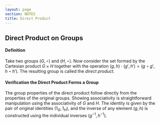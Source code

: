 ```yaml
---
layout: page
section: NOTES
title: Direct Product
---
```


## Direct Product on Groups

#### Definition
Take two groups $(G, \circ)$ and $(H, \star)$. Now consider the set formed by the Cartesian product $G \times H$ together with the operation $(g,h) \cdot (g',h') = (g \circ g', h \star h')$. The resulting group is called the *direct product*.

#### Verification the Direct Product Forms a Group
The group properties of the direct product follow directly from the properties of the original groups. Showing associativity is straightforward manipulation using the associativity of $G$ and $H$. The identity is given by the pair of original identities $(1_G, 1_H)$, and the inverse of any element $(g,h)$ is constructed using the individual inverses $(g^{-1},h^{-1})$.